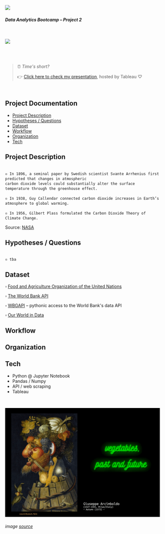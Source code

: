 <img src="https://bit.ly/2VnXWr2" width="60">

##### *Data Analytics Bootcamp* – Project 2

<br>

![](images/meat_the_future.gif)

<br>

<br>

> ⏰ <i>Time's short?</i>
>
> 👉 [Click here to check my presentation](missing_link), hosted by Tableau ♡

<br>

## Project Documentation
- [Project Description](#project-description)
- [Hypotheses / Questions](#hypotheses-/-questions)
- [Dataset](#dataset)
- [Workflow](#workflow)
- [Organization](#organization)
- [Tech](#tech)

<a name="project-description"></a>

## Project Description

```

▫️ In 1896, a seminal paper by Swedish scientist Svante Arrhenius first predicted that changes in atmospheric
carbon dioxide levels could substantially alter the surface temperature through the greenhouse effect.

▫️ In 1938, Guy Callendar connected carbon dioxide increases in Earth’s atmosphere to global warming.

▫️ In 1956, Gilbert Plass formulated the Carbon Dioxide Theory of Climate Change.

```
Source: [NASA](https://climate.nasa.gov/evidence/)


<a name="hypotheses-/-questions"></a>

## Hypotheses / Questions

```

▫️ tba

```

<a name="dataset"></a>

## Dataset

▫️ [Food and Agriculture Organization of the United Nations](http://www.fao.org)

▫️ [The World Bank API](https://datahelpdesk.worldbank.org/)

▫️ [WBGAPI](https://pypi.org/project/wbgapi/) – pythonic access to the World Bank's data API

▫️ [Our World in Data](https://ourworldindata.org/)


<a name="workflow"></a>

## Workflow


<a name="organization"></a>

## Organization





<a name="tech"></a>

## Tech

   - Python @ Jupyter Notebook
   - Pandas / Numpy
   - API / web scraping
   - Tableau

<br>

![](images/vegetables_the_future_github.png)

###### <i>image [source](https://commons.wikimedia.org/wiki/File:Arcimboldo_Oto%C3%B1o.jpg)</i>

